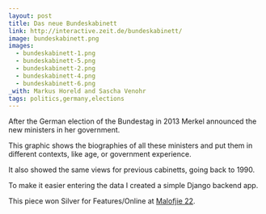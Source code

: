 ```yaml
---
layout: post
title: Das neue Bundeskabinett
link: http://interactive.zeit.de/bundeskabinett/
image: bundeskabinett.png
images:
  - bundeskabinett-1.png
  - bundeskabinett-5.png
  - bundeskabinett-2.png
  - bundeskabinett-4.png
  - bundeskabinett-6.png
_with: Markus Horeld and Sascha Venohr
tags: politics,germany,elections
---
```


After the German election of the Bundestag in 2013 Merkel announced the new ministers in her government.

This graphic shows the biographies of all these ministers and put them in different contexts, like age, or government experience.

It also showed the same views for previous cabinetts, going back to 1990.

To make it easier entering the data I created a simple Django backend app.

This piece won Silver for Features/Online at [Malofjie 22](http://www.malofiejgraphics.com/wp-content/uploads/2014/03/M22-Premios-OK3.pdf).
